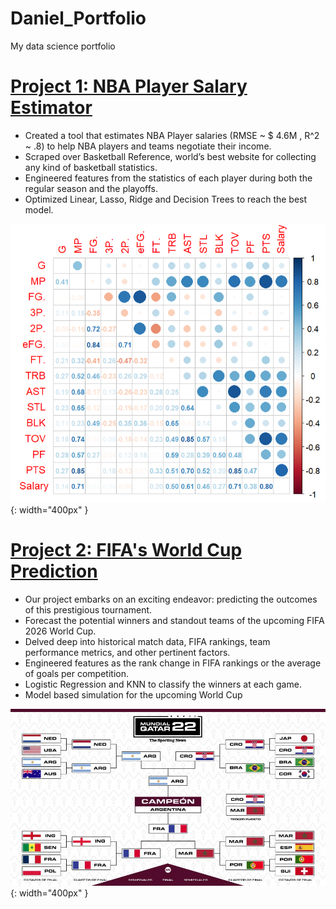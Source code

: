 # Daniel_Portfolio
My data science portfolio

# [Project 1: NBA Player Salary Estimator](https:) 
* Created a tool that estimates NBA Player salaries (RMSE ~ $ 4.6M , R^2 ~ .8) to help NBA players and teams negotiate their income.
* Scraped over Basketball Reference, world’s best website for collecting any kind of basketball statistics.
* Engineered features from the statistics of each player during both the regular season and the playoffs. 
* Optimized Linear, Lasso, Ridge and Decision Trees to reach the best model. 

![](/img/corrplot.png){: width="400px" }

# [Project 2: FIFA's World Cup Prediction](https:) 
* Our project embarks on an exciting endeavor: predicting the outcomes of this prestigious tournament.
* Forecast the potential winners and standout teams of the upcoming FIFA 2026 World Cup.
* Delved deep into historical match data, FIFA rankings, team performance metrics, and other pertinent factors. 
* Engineered features as the rank change in FIFA rankings or the average of goals per competition. 
* Logistic Regression and KNN to classify the winners at each game.
* Model based simulation for the upcoming World Cup

![](/img/bracket.jpg){: width="400px" }

